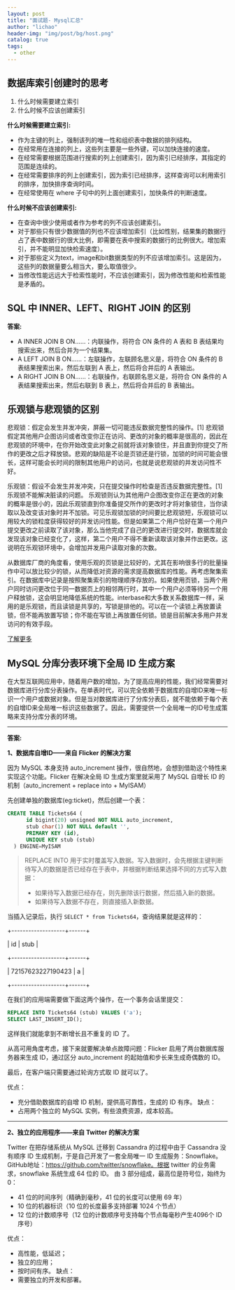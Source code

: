 ```yaml
---
layout: post
title: "面试题- Mysql汇总"
author: "lichao"
header-img: "img/post/bg/host.png"
catalog: true
tags:
  - other
---
```


## 数据库索引创建时的思考
1. 什么时候需要建立索引
2. 什么时候不应该创建索引

**什么时候需要建立索引:**            
- 作为主键的列上，强制该列的唯一性和组织表中数据的排列结构。
- 在经常用在连接的列上，这些列主要是一些外键，可以加快连接的速度。
- 在经常需要根据范围进行搜索的列上创建索引，因为索引已经排序，其指定的范围是连续的。
- 在经常需要排序的列上创建索引，因为索引已经排序，这样查询可以利用索引的排序，加快排序查询时间。
- 在经常使用在 where 子句中的列上面创建索引，加快条件的判断速度。

**什么时候不应该创建索引:**       
- 在查询中很少使用或者作为参考的列不应该创建索引。
- 对于那些只有很少数据值的列也不应该增加索引（比如性别，结果集的数据行占了表中数据行的很大比例，即需要在表中搜索的数据行的比例很大。增加索引，并不能明显加快检索速度）。
- 对于那些定义为text，image和bit数据类型的列不应该增加索引。这是因为，这些列的数据量要么相当大，要么取值很少。
- 当修改性能远远大于检索性能时，不应该创建索引，因为修改性能和检索性能是矛盾的。


## SQL 中 INNER、LEFT、RIGHT JOIN 的区别
**答案:**
- A INNER JOIN B ON……：内联操作，将符合 ON 条件的 A 表和 B 表结果均搜索出来，然后合并为一个结果集。
- A LEFT JOIN B ON……：左联操作，左联顾名思义是，将符合 ON 条件的 B 表结果搜索出来，然后左联到 A 表上，然后将合并后的 A 表输出。
- A RIGHT JOIN B ON……：右联操作，右联顾名思义是，将符合 ON 条件的 A 表结果搜索出来，然后右联到 B 表上，然后将合并后的 B 表输出。



## 乐观锁与悲观锁的区别
悲观锁：假定会发生并发冲突，屏蔽一切可能违反数据完整性的操作。[1] 悲观锁假定其他用户企图访问或者改变你正在访问、更改的对象的概率是很高的，因此在悲观锁的环境中，在你开始改变此对象之前就将该对象锁住，并且直到你提交了所作的更改之后才释放锁。悲观的缺陷是不论是页锁还是行锁，加锁的时间可能会很长，这样可能会长时间的限制其他用户的访问，也就是说悲观锁的并发访问性不好。

乐观锁：假设不会发生并发冲突，只在提交操作时检查是否违反数据完整性。[1] 乐观锁不能解决脏读的问题。 乐观锁则认为其他用户企图改变你正在更改的对象的概率是很小的，因此乐观锁直到你准备提交所作的更改时才将对象锁住，当你读取以及改变该对象时并不加锁。可见乐观锁加锁的时间要比悲观锁短，乐观锁可以用较大的锁粒度获得较好的并发访问性能。但是如果第二个用户恰好在第一个用户提交更改之前读取了该对象，那么当他完成了自己的更改进行提交时，数据库就会发现该对象已经变化了，这样，第二个用户不得不重新读取该对象并作出更改。这说明在乐观锁环境中，会增加并发用户读取对象的次数。

从数据库厂商的角度看，使用乐观的页锁是比较好的，尤其在影响很多行的批量操作中可以放比较少的锁，从而降低对资源的需求提高数据库的性能。再考虑聚集索引。在数据库中记录是按照聚集索引的物理顺序存放的。如果使用页锁，当两个用户同时访问更改位于同一数据页上的相邻两行时，其中一个用户必须等待另一个用户释放锁，这会明显地降低系统的性能。interbase和大多数关系数据库一样，采用的是乐观锁，而且读锁是共享的，写锁是排他的。可以在一个读锁上再放置读锁，但不能再放置写锁；你不能在写锁上再放置任何锁。锁是目前解决多用户并发访问的有效手段。  

[了解更多](https://bailing1992.github.io/2019/09/14/mysql-%E7%B3%BB%E5%88%97-%E6%82%B2%E8%A7%82%E9%94%81%E4%B8%8E%E4%B9%90%E8%A7%82%E9%94%81/)



## MySQL 分库分表环境下全局 ID 生成方案
在大型互联网应用中，随着用户数的增加，为了提高应用的性能，我们经常需要对数据库进行分库分表操作。在单表时代，可以完全依赖于数据库的自增ID来唯一标识一个用户或数据对象。但是当对数据库进行了分库分表后，就不能依赖于每个表的自增ID来全局唯一标识这些数据了。因此，需要提供一个全局唯一的ID号生成策略来支持分库分表的环境。

---
**答案:**

**1、数据库自增ID——来自 Flicker 的解决方案**

因为 MySQL 本身支持 auto_increment 操作，很自然地，会想到借助这个特性来实现这个功能。Flicker 在解决全局 ID 生成方案里就采用了 MySQL 自增长 ID 的机制（auto_increment + replace into + MyISAM）

先创建单独的数据库(eg:ticket)，然后创建一个表：
```sql
CREATE TABLE Tickets64 (
      id bigint(20) unsigned NOT NULL auto_increment,
      stub char(1) NOT NULL default '',
      PRIMARY KEY (id),
      UNIQUE KEY stub (stub)
  ) ENGINE=MyISAM
```


> REPLACE INTO 用于实时覆盖写入数据。写入数据时，会先根据主键判断待写入的数据是否已经存在于表中，并根据判断结果选择不同的方式写入数据：
> - 如果待写入数据已经存在，则先删除该行数据，然后插入新的数据。
> - 如果待写入数据不存在，则直接插入新数据。


当插入记录后，执行 ```SELECT * from Tickets64```，查询结果就是这样的：

+-------------------+------+

| id                | stub |

+-------------------+------+

| 72157623227190423 |  a |

+-------------------+------+



在我们的应用端需要做下面这两个操作，在一个事务会话里提交：
```sql
REPLACE INTO Tickets64 (stub) VALUES ('a');
SELECT LAST_INSERT_ID();
```
这样我们就能拿到不断增长且不重复的 ID 了。

从高可用角度考虑，接下来就要解决单点故障问题：Flicker 启用了两台数据库服务器来生成 ID，通过区分 auto_increment 的起始值和步长来生成奇偶数的 ID。

最后，在客户端只需要通过轮询方式取 ID 就可以了。

优点：
  - 充分借助数据库的自增 ID 机制，提供高可靠性，生成的 ID 有序。
缺点：
  - 占用两个独立的 MySQL 实例，有些浪费资源，成本较高。

---

**2、独立的应用程序——来自 Twitter 的解决方案**

Twitter 在把存储系统从 MySQL 迁移到 Cassandra 的过程中由于 Cassandra 没有顺序 ID 生成机制，于是自己开发了一套全局唯一 ID 生成服务：Snowflake。GitHub地址：https://github.com/twitter/snowflake。根据 twitter 的业务需求，snowflake 系统生成 64 位的 ID。
由 3 部分组成，最高位是符号位，始终为 0：
- 41 位的时间序列（精确到毫秒，41 位的长度可以使用 69 年）
- 10 位的机器标识（10 位的长度最多支持部署 1024 个节点）
- 12 位的计数顺序号（12 位的计数顺序号支持每个节点每毫秒产生4096个 ID 序号）

优点：
  - 高性能，低延迟；
  - 独立的应用；
  - 按时间有序。
缺点：
  - 需要独立的开发和部署。


